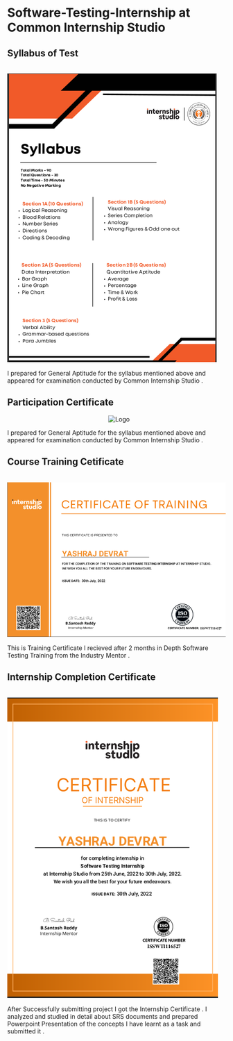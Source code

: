 # Software-Testing-Internship at Common Internship Studio 

## Syllabus of Test 


&emsp; &emsp; &emsp; &emsp; &emsp; &emsp;  &emsp; &emsp;  &emsp; &emsp; &emsp; &emsp; &emsp;     ![Logo](https://github.com/yashraj9011/yashraj9011/blob/main/Syllabus%20of%20internship%20test.png)

  I prepared for General Aptitude for the syllabus mentioned above and appeared for examination conducted by Common Internship Studio . 

  ## Participation Certificate 
  


&emsp; &emsp; &emsp; &emsp; &emsp; &emsp;  &emsp; &emsp;  &emsp; &emsp; &emsp; &emsp; &emsp;     ![Logo](https://github.com/yashraj9011/yashraj9011/blob/main/Yashraj%20Deepak%20%20Devrat%20-%20Participation%20Certificate.png)

  I prepared for General Aptitude for the syllabus mentioned above and appeared for examination conducted by Common Internship Studio . 

  

## Course Training Cetificate

&emsp; &emsp; &emsp; &emsp; &emsp; &emsp; &emsp; &emsp; &emsp;  ![Logo](https://github.com/yashraj9011/yashraj9011/blob/main/Screenshot%20from%202023-10-05%2011-15-02.png)

This is Training Certificate I recieved after 2 months in Depth Software Testing Training from the Industry Mentor .    

## Internship Completion Certificate
&emsp; &emsp; &emsp; &emsp; &emsp; &emsp; &emsp; &emsp; &emsp; &emsp; &emsp; &emsp; &emsp; &emsp; ![Logo](https://github.com/yashraj9011/yashraj9011/blob/main/Internship%20Certificate.png)

After Successfully submitting project I got the Internship Certificate . I analyzed and studied in detail about SRS documents and prepared Powerpoint Presentation of the concepts I have learnt as a task and submitted it . 



